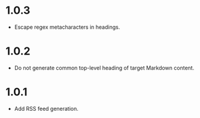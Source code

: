 # 1.0.3

-   Escape regex metacharacters in headings.

# 1.0.2

-   Do not generate common top-level heading of target Markdown content.

# 1.0.1

-   Add RSS feed generation.
